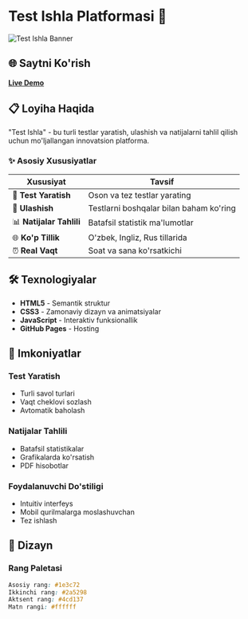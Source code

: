 # Test Ishla Platformasi 🚀

![Test Ishla Banner](https://via.placeholder.com/1200x400/1e3c72/ffffff?text=Test+Ishla+Platformasi)

## 🌐 Saytni Ko'rish
**[Live Demo](https://your-username.github.io/your-repository-name)**

## 📋 Loyiha Haqida

"Test Ishla" - bu turli testlar yaratish, ulashish va natijalarni tahlil qilish uchun mo'ljallangan innovatsion platforma.

### ✨ Asosiy Xususiyatlar

| Xususiyat | Tavsif |
|-----------|--------|
| 📝 **Test Yaratish** | Oson va tez testlar yarating |
| 🔗 **Ulashish** | Testlarni boshqalar bilan baham ko'ring |
| 📊 **Natijalar Tahlili** | Batafsil statistik ma'lumotlar |
| 🌐 **Ko'p Tillik** | O'zbek, Ingliz, Rus tillarida |
| ⏰ **Real Vaqt** | Soat va sana ko'rsatkichi |

## 🛠 Texnologiyalar

- **HTML5** - Semantik struktur
- **CSS3** - Zamonaviy dizayn va animatsiyalar
- **JavaScript** - Interaktiv funksionallik
- **GitHub Pages** - Hosting

## 🎯 Imkoniyatlar

### Test Yaratish
- Turli savol turlari
- Vaqt cheklovi sozlash
- Avtomatik baholash

### Natijalar Tahlili
- Batafsil statistikalar
- Grafikalarda ko'rsatish
- PDF hisobotlar

### Foydalanuvchi Do'stiligi
- Intuitiv interfeys
- Mobil qurilmalarga moslashuvchan
- Tez ishlash

## 📱 Dizayn

### Rang Paletasi
```css
Asosiy rang: #1e3c72
Ikkinchi rang: #2a5298  
Aktsent rang: #4cd137
Matn rangi: #ffffff
